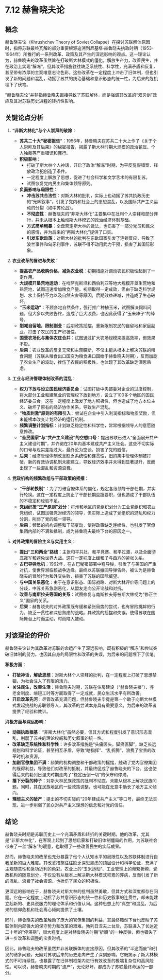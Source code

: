 # 7.12 赫鲁晓夫论

## 概念

赫鲁晓夫论（Khrushchev Theory of Soviet Collapse）在探讨苏联解体原因时，指将苏联最终瓦解的部分重要根源追溯到尼基塔·赫鲁晓夫执政时期（1953-1964年）所推行的一系列改革、政策及其产生的深远影响的观点。这一理论认为，赫鲁晓夫的改革虽然旨在打破斯大林模式的僵化，解放生产力，改善民生，并在政治上实现“解冻”，但其改革措施往往缺乏系统性、科学性，充满矛盾和反复，甚至带有浓厚的主观唯意志论色彩。这些改革在一定程度上冲击了旧体制，但也引发了新的问题和混乱，动摇了苏共的统治基础和意识形态的统一性，为后来的危机埋下了伏笔。

“赫鲁晓夫论”并非指赫鲁晓夫直接导致了苏联解体，而是强调其改革的“双刃剑”效应及其对苏联历史进程的转折性影响。

## 关键论点分析

1.  **“非斯大林化”与个人崇拜的破除**：
    *   **苏共二十大“秘密报告”**：1956年，赫鲁晓夫在苏共二十大上作了《关于个人崇拜及其后果》的秘密报告，揭露了斯大林时期大规模的政治镇压、个人独裁等严重错误和罪行。
    *   **积极影响**：
        *   打破了斯大林个人神话，开启了政治“解冻”时期，为平反冤假错案、释放政治犯创造了条件。
        *   一定程度上解放了思想，促进了社会科学和文学艺术的有限复苏。
        *   试图恢复党内民主和集体领导原则。
    *   **负面影响与局限性**：
        *   **冲击苏共合法性**：对斯大林的批判，实际上也动摇了苏共执政历史的“光辉叙事”，引发了党内和社会上的思想混乱，以及国际共产主义运动的分裂（如中苏论战）。
        *   **不彻底性**：赫鲁晓夫的“非斯大林化”主要集中在批判个人崇拜和部分罪行，并未从根本上触动斯大林模式的政治经济体制基础。
        *   **方式简单粗暴**：全盘否定斯大林的做法，也伤害了一部分党员和民众的感情，并为后来的“再斯大林化”提供了口实。
        *   **引发东欧动荡**：对斯大林的批判在东欧国家引发了连锁反应，导致了波兰事件和匈牙利事件，苏联不得不动用武力干预，损害了其国际形象。

2.  **农业改革的冒进与失败**：
    *   **提高农产品收购价格，减免农业税**：初期措施对调动农民积极性起到了一定作用。
    *   **大规模开垦荒地运动**：在哈萨克斯坦和西伯利亚等地大规模开垦生荒地和熟荒地，试图迅速增加粮食产量。初期取得一定成效，但由于缺乏科学规划、水土保持不力以及自然灾害等原因，后期效益递减，并造成了生态破坏。
    *   **“玉米运动”**：不顾各地自然条件，强行推广种植玉米，试图解决饲料问题，但大多以失败告终，造成了巨大浪费，也因此获得了“玉米棒子”的绰号。
    *   **削减自留地，限制副业**：后期政策摇摆，重新限制农民的自留地和家庭副业，打击了农民的生产积极性。
    *   **国营农场化与集体农庄合并**：试图通过扩大农场规模来提高效率，但效果不彰。
    *   **后果**：农业改革的反复无常和主观臆断，不仅未能从根本上解决苏联的粮食问题（苏联从粮食出口国变为粮食进口国始于赫鲁晓夫时期），反而加剧了农业生产的波动，挫伤了农民的积极性，也体现了其改革缺乏深思熟虑。

3.  **工业与经济管理体制改革的混乱**：
    *   **权力下放与设立国民经济委员会**：试图打破中央部委对企业的过度控制，将大部分工业和建筑业的管理权下放到地方，设立了100多个地区的国民经济委员会。这在一定程度上激发了地方积极性，但也造成了地方本位主义、破坏了原有的经济协作关系，导致生产混乱。
    *   **“物质刺激”原则的有限引入**：尝试在企业中引入利润指标和物质奖励，但未能根本改变计划经济的运行机制。
    *   **频繁调整计划指标**：计划缺乏稳定性和科学性，常常根据领导人的意愿随意修改。
    *   **“全民国家”与“共产主义建设”的空想口号**：提出苏联已进入“全面展开共产主义建设时期”，并许诺在20年内基本建成共产主义社会。这些不切实际的口号与现实差距过大，最终沦为空谈，损害了党的威信。
    *   **后果**：经济管理体制改革缺乏系统性和连贯性，旧的集中管理体制被打破，新的有效协调机制未能建立，导致经济效率并未得到显著提升，反而出现了一些混乱和资源浪费。

4.  **党政机构的频繁改组与干部政策的摇摆**：
    *   **“干部轮换制”**：为了打破官僚体系的僵化，规定各级领导干部任期，并实行轮换。这在一定程度上防止了干部长期盘踞要职，但也造成了干部队伍的不稳定和经验不足。
    *   **党组织按“生产原则”划分**：将州和地区的党组织划分为工业党组织和农业党组织，试图加强党对经济的领导，但实际上造成了党组织的混乱和权力分割，削弱了党的统一领导。
    *   **后果**：频繁的机构调整和干部变动，使得政策缺乏连续性，也引发了官僚集团内部的不满和抵制，成为赫鲁晓夫最终下台的原因之一。

5.  **对外政策的冒险主义与实用主义**：
    *   **提出“三和两全”路线**：主张和平共处、和平竞赛、和平过渡，以及全面彻底裁军和避免世界大战。这在一定程度上缓和了与西方的紧张关系。
    *   **古巴导弹危机**：1962年，在古巴秘密部署中程导弹，引发了与美国的严重对抗，使世界濒临核战争边缘。最终以苏联撤回导弹告终，被认为是赫鲁晓夫的冒险行为和外交失败，损害了苏联的国际威望。
    *   **与中国关系恶化**：由于在意识形态、国际战略、对斯大林评价等问题上的分歧，中苏关系急剧恶化，从盟友走向公开论战和对抗。
    *   **改善与南斯拉夫等国的关系**：试图修复与南斯拉夫等被斯大林视为“修正主义”国家的关系。
    *   **后果**：赫鲁晓夫的对外政策既有缓和紧张局势的尝试，也有冒险挑衅的行为，缺乏一贯性和深思熟虑的战略。其政策的摇摆和失误，使得苏联在国际舞台上时而主动，时而陷入被动。

## 对该理论的评价

赫鲁晓夫论认为其改革对苏联的命运产生了深远影响，既有积极的“解冻”和尝试突破旧体制的努力，也因其自身的局限性和改革的失误，为后来的问题埋下了伏笔。

**积极方面**：
*   **打破神话，解放思想**：对斯大林个人崇拜的批判，在一定程度上打破了思想禁锢，为社会注入了有限的活力。
*   **关注民生，改善生活**：赫鲁晓夫时期，苏联在住房建设（“赫鲁晓夫楼”）、养老金制度、缩短工时等方面取得了一定成就，民众生活水平有所改善。
*   **开启改革先河**：尽管改革充满问题，但赫鲁晓夫毕竟是第一个敢于向斯大林模式发起挑战的苏联领导人，其改革的尝试本身具有重要意义，为后来的改革者提供了经验和教训。

**消极方面与深远影响**：
*   **动摇执政根基**：“非斯大林化”虽然必要，但其方式和程度引发了意识形态混乱，削弱了苏共的理论权威和历史叙事的统一性。
*   **改革缺乏系统性和科学性**：许多改革措施是“头痛医头，脚痛医脚”，缺乏长远规划和科学论证，甚至相互矛盾，导致“瞎指挥”、“乱折腾”，浪费了宝贵的改革时机和资源。
*   **加剧官僚集团不满**：频繁的机构调整和干部政策的摇摆，触动了党内官僚集团的既得利益，导致他们对改革的抵制，并最终促成了赫鲁晓夫的下台。这也使得后来的勃列日涅夫时期走向了“稳定压倒一切”的保守和停滞。
*   **播下分裂的种子**：对斯大林民族政策的批判不彻底，未能从根本上解决民族问题。同时，其在民族地区的一些政策调整，也可能在无意中助长了地方主义倾向。
*   **理想主义的破产**：提出的不切实际的“20年建成共产主义”等口号，最终无法实现，进一步削弱了民众对共产主义理想的信念和对党的信任。

## 结论

赫鲁晓夫时期是苏联历史上一个充满矛盾和转折的关键时期。他的改革，尤其是“非斯大林化”，在客观上起到了思想启蒙和打破旧体制僵局的作用，为苏联社会带来了一丝“解冻”的暖意，也取得了一些改善民生的实际成果。

然而，赫鲁晓夫的改革也充分暴露了他个人认知水平的局限性以及苏联体制进行自我革新的巨大难度。其改革措施往往缺乏深思熟虑的顶层设计和科学论证，充满了主观随意性和急功近利的色彩。农业上的“玉米运动”、工业管理上的频繁折腾、党政机构的随意划分，不仅没有从根本上解决斯大林模式积累的弊病，反而引发了新的混乱，浪费了社会资源，也挫伤了民众的积极性。

更深远的影响在于，赫鲁晓夫对斯大林的批判虽然勇敢，但其方式和深度都存在问题。它在一定程度上动摇了苏共意识形态的统一性和历史叙事的连贯性，却未能建立起新的、更具说服力的理论体系和价值认同。这种思想上的“真空”和混乱，为后来的信仰危机和社会离心倾向提供了土壤。

同时，赫鲁晓夫的改革触动了庞大的官僚集团的利益，其最终黯然下台也反映了苏联体制内部强大的保守势力和改革的艰难。勃列日涅夫上台后，苏联进入了长达近二十年的“停滞期”，很大程度上是对赫鲁晓夫时期“折腾”的一种反弹，但也错失了进一步改革和调整的宝贵时机。

因此，赫鲁晓夫的改革虽然并非苏联解体的直接原因，但其改革的“半途而废”和引发的诸多问题，无疑对苏联后来的历史走向产生了深刻影响。它既揭示了斯大林模式的不可持续性，也暴露了在旧体制框架内进行有效改革的极端复杂性和高风险性。可以说，赫鲁晓夫时期的“遗产”，无论好坏，都成为了苏联最终命运的一部分。